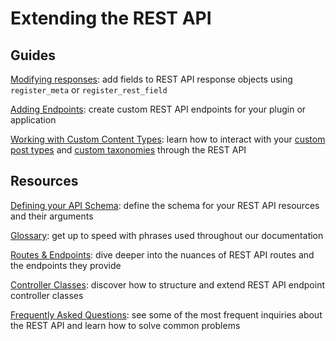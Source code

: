 # Extending the REST API

## Guides

[Modifying responses](https://developer.wordpress.org/rest-api/extending-the-rest-api/modifying-responses/): add fields to REST API response objects using `register_meta` or `register_rest_field`

[Adding Endpoints](https://developer.wordpress.org/rest-api/extending-the-rest-api/adding-custom-endpoints/): create custom REST API endpoints for your plugin or application

[Working with Custom Content Types](https://developer.wordpress.org/rest-api/extending-the-rest-api/adding-rest-api-support-for-custom-content-types/): learn how to interact with your [custom post types](https://developer.wordpress.org/plugins/post-types/) and [custom taxonomies](https://developer.wordpress.org/plugins/taxonomies/) through the REST API


## Resources

[Defining your API Schema](https://developer.wordpress.org/rest-api/extending-the-rest-api/schema/): define the schema for your REST API resources and their arguments

[Glossary](https://developer.wordpress.org/rest-api/glossary/): get up to speed with phrases used throughout our documentation

[Routes & Endpoints](https://developer.wordpress.org/rest-api/extending-the-rest-api/routes-and-endpoints/): dive deeper into the nuances of REST API routes and the endpoints they provide

[Controller Classes](https://developer.wordpress.org/rest-api/extending-the-rest-api/controller-classes/): discover how to structure and extend REST API endpoint controller classes


[Frequently Asked Questions](https://developer.wordpress.org/rest-api/frequently-asked-questions/): see some of the most frequent inquiries about the REST API and learn how to solve common problems

